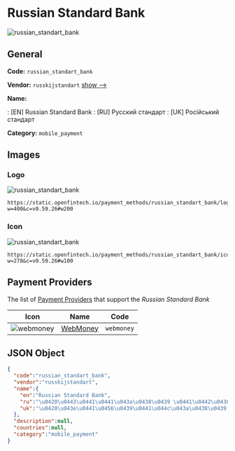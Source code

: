 
# Russian Standard Bank 
![russian_standart_bank](https://static.openfintech.io/payment_methods/russian_standart_bank/logo.svg?w=400&c=v0.59.26#w200)  

## General 
**Code:** `russian_standart_bank` 
 
**Vendor:** `russkijstandart` [show -->](/vendors/russkijstandart/) 
 
**Name:** 
 
:	[EN] Russian Standard Bank 
:	[RU] Русский стандарт 
:	[UK] Російський стандарт 
 
**Category:** `mobile_payment` 
 

## Images 

### Logo 
![russian_standart_bank](https://static.openfintech.io/payment_methods/russian_standart_bank/logo.svg?w=400&c=v0.59.26#w200)  

```
https://static.openfintech.io/payment_methods/russian_standart_bank/logo.svg?w=400&c=v0.59.26#w200
```  

### Icon 
![russian_standart_bank](https://static.openfintech.io/payment_methods/russian_standart_bank/icon.svg?w=278&c=v0.59.26#w100)  

```
https://static.openfintech.io/payment_methods/russian_standart_bank/icon.svg?w=278&c=v0.59.26#w100
```  

## Payment Providers 
 
The list of [Payment Providers](/payment-providers/) that support the _Russian Standard Bank_ 

|Icon|Name|Code| 
|:---:|:---:|:---:| 
|![webmoney](https://static.openfintech.io/payment_providers/webmoney/icon.svg?w=278&c=v0.59.26#w100) |[WebMoney](/payment-providers/webmoney/)|`webmoney`| 
 

## JSON Object 

```json
{
  "code":"russian_standart_bank",
  "vendor":"russkijstandart",
  "name":{
    "en":"Russian Standard Bank",
    "ru":"\u0420\u0443\u0441\u0441\u043a\u0438\u0439 \u0441\u0442\u0430\u043d\u0434\u0430\u0440\u0442",
    "uk":"\u0420\u043e\u0441\u0456\u0439\u0441\u044c\u043a\u0438\u0439 \u0441\u0442\u0430\u043d\u0434\u0430\u0440\u0442"
  },
  "description":null,
  "countries":null,
  "category":"mobile_payment"
}
```  
